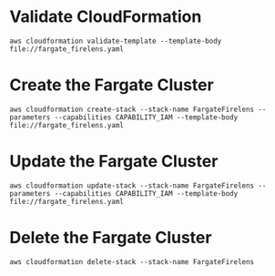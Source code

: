 # Validate CloudFormation
`aws cloudformation validate-template --template-body file://fargate_firelens.yaml`

# Create the Fargate Cluster
`aws cloudformation create-stack --stack-name FargateFirelens --parameters --capabilities CAPABILITY_IAM --template-body file://fargate_firelens.yaml`

# Update the Fargate Cluster
`aws cloudformation update-stack --stack-name FargateFirelens --parameters --capabilities CAPABILITY_IAM --template-body file://fargate_firelens.yaml`

# Delete the Fargate Cluster
`aws cloudformation delete-stack --stack-name FargateFirelens`
